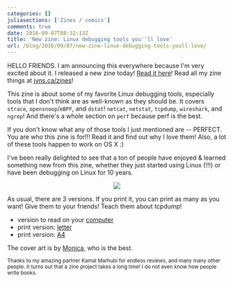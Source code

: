 ```yaml
---
categories: []
juliasections: ['Zines / comics']
comments: true
date: 2016-09-07T08:32:13Z
title: 'New zine: Linux debugging tools you''ll love'
url: /blog/2016/09/07/new-zine-linux-debugging-tools-youll-love/
---
```


HELLO FRIENDS. I am announcing this everywhere because I'm very excited about
it. I released a new zine today! <a href="http://jvns.ca/debugging-zine.pdf">Read it here</a>! Read all my zine things at [jvns.ca/zines](http://jvns.ca/zines/)!

This zine is about some of my favorite Linux debugging tools, especially tools that I don't think are as well-known as they should be. It covers `strace`, `opensnoop`/`eBPF`, and `dstat`! `netcat`, `netstat`, `tcpdump`, `wireshark`, and `ngrep`! And there's a whole section on `perf` because perf is the best.

If you don't know what any of those tools I just mentioned are -- PERFECT. You
are who this zine is for!!! Read it and find out why I love them! Also, a lot
of these tools happen to work on OS X :)

I've been really delighted to see that a ton of people have enjoyed & learned
something new from this zine, whether they just started using Linux (!!!) or
have been debugging on Linux for 10 years.

<div align="center">
<a href="http://jvns.ca/debugging-zine.pdf"><img src="/images/debugging-tools-cover.png"></a>
</div>

As usual, there are 3 versions. If you print it, you can print as many as you
want! Give them to your friends! Teach them about tcpdump!

* version to read on your <a href="http://jvns.ca/debugging-zine.pdf">computer</a>
* print version: <a href="http://jvns.ca/debugging-zine-print-letter.pdf">letter</a>
* print version: <a href="http://jvns.ca/debugging-zine-print-a4.pdf">A4</a>

The cover art is by [Monica](https://twitter.com/notwaldorf), who is the best.

<small>Thanks to my amazing partner Kamal Marhubi for endless reviews, and many many other people. It turns out that a zine project takes a long time! I do not even know how people write books.</small>
